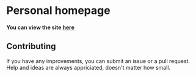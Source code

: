 # Personal homepage

**You can view the site [here](https://dojje.se)**

## Contributing

If you have any improvements, you can submit an issue or a pull request. Help and ideas are always appriciated, doesn't matter how small.
